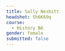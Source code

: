 ```yaml
---
title: Sally Nesbitt
headshot: Sh6K69q
course:
  - History BA
gender: female
submitted: false
---
```

